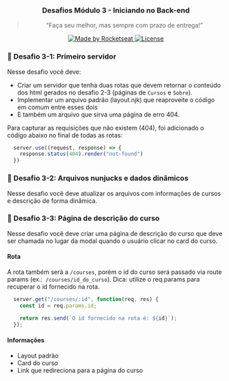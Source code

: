 ﻿<h3 align="center">
  Desafios Módulo 3 - Iniciando no Back-end
</h3>

<blockquote align="center">“Faça seu melhor, mas sempre com prazo de entrega!”</blockquote>

<p align="center">

  <a href="https://rocketseat.com.br">
    <img alt="Made by Rocketseat" src="https://img.shields.io/badge/made%20by-Rocketseat-%23F8952D">
  </a>

  <a href="LICENSE" >
    <img alt="License" src="https://img.shields.io/badge/license-MIT-%23F8952D">
  </a>

</p>

### :rocket: Desafio 3-1: Primeiro servidor

Nesse desafio você deve:
- Criar um servidor que tenha duas rotas que devem retornar o conteúdo dos html gerados no desafio 2-3 (páginas de `Cursos` e `Sobre`). 
- Implementar um arquivo padrão (layout.njk) que reaproveite o código em comum entre esses dois 
- E também um arquivo que sirva uma página de erro 404.

Para capturar as requisições que não existem (404), foi adicionado o código abaixo no final de todas as rotas:

````js
  server.use((request, response) => {
    response.status(404).render("not-found")
  })
````
### :rocket: Desafio 3-2: Arquivos nunjucks e dados dinâmicos

Nesse desafio você deve atualizar os arquivos com informações de cursos e descrição de forma dinâmica.

### :rocket: Desafio 3-3: Página de descrição do curso

Nesse desafio você deve criar uma página de descrição do curso que deve ser chamada no lugar da modal quando o usuário clicar no card do curso.

#### Rota

A rota também será a `/courses`, porém o id do curso será passado via route params (ex.:` /courses/id_do_curso`). Dica: utilize o req.params para recuperar o id fornecido na rota.

```js
  server.get("/courses/:id", function(req, res) {
    const id = req.params.id;

    return res.send(`O id fornecido na rota é: ${id}`);
  });
```

#### Informações

- Layout padrão
- Card do curso
- Link que redireciona para a página do curso